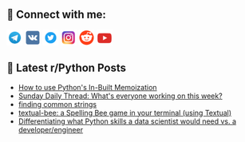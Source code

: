 ## 🔎 Connect with me:
[<img src="https://github.com/bullbesh/bullbesh/blob/main/images/Telegram.png" width="32" height="32" />](https://t.me/bullbesh)
[<img src="https://github.com/bullbesh/bullbesh/blob/main/images/VK.png" width="32" height="32" />](https://vk.com/bullbesh)
[<img src="https://github.com/bullbesh/bullbesh/blob/main/images/Twitter.png" width="32" height="32" />](https://twitter.com/bullbesh1)
[<img src="https://github.com/bullbesh/bullbesh/blob/main/images/Instagram.png" width="32" height="32" />](https://www.instagram.com/bullbesh)
[<img src="https://github.com/bullbesh/bullbesh/blob/main/images/Reddit.png" width="32" height="32" />](https://www.reddit.com/user/bullbesh)
[<img src="https://github.com/bullbesh/bullbesh/blob/main/images/YouTube.png" width="32" height="32" />](https://www.youtube.com/channel/UCtfjRs6uzgq5mfm8S06WTcg)

## 📕 Latest r/Python Posts
<!-- BLOG-POST-LIST:START -->
- [How to use Python&#39;s In-Built Memoization](https://www.reddit.com/r/Python/comments/10i6riv/how_to_use_pythons_inbuilt_memoization/)
- [Sunday Daily Thread: What&#39;s everyone working on this week?](https://www.reddit.com/r/Python/comments/10i5ly7/sunday_daily_thread_whats_everyone_working_on/)
- [finding common strings](https://www.reddit.com/r/Python/comments/10i50a6/finding_common_strings/)
- [textual-bee: a Spelling Bee game in your terminal &lpar;using Textual&rpar;](https://www.reddit.com/r/Python/comments/10i31bb/textualbee_a_spelling_bee_game_in_your_terminal/)
- [Differentiating what Python skills a data scientist would need vs. a developer/engineer](https://www.reddit.com/r/Python/comments/10i2351/differentiating_what_python_skills_a_data/)
<!-- BLOG-POST-LIST:END -->
